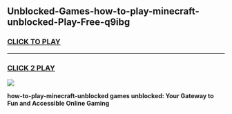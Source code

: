 
## Unblocked-Games-how-to-play-minecraft-unblocked-Play-Free-q9ibg
<h3>
<a href="https://premium76.site?title=how-to-play-minecraft-unblocked&ref=21A">CLICK TO PLAY</a></h3>
<hr>

<h3>
<a href="https://premium76.site?title=how-to-play-minecraft-unblocked&ref=21A">CLICK 2 PLAY</a>
  
</h3>

<a href="https://premium76.site?title=how-to-play-minecraft-unblocked&ref=21A"><img src="https://clearcache.store/games.png"></a>


**how-to-play-minecraft-unblocked games unblocked: Your Gateway to Fun and Accessible Online Gaming**
